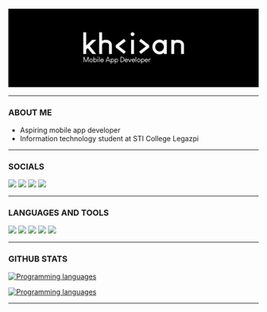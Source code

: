 [![@khiancarasicas](https://raw.githubusercontent.com/khiancarasicas/khiancarasicas/main/media/banner.jpg)](https://khiancarasicas.github.io/)

----------------------------

### ABOUT ME
- Aspiring mobile app developer
- Information technology student at STI College Legazpi

----------------------------

### SOCIALS
<a href="https://www.instagram.com/khiancarasicas"><img src="https://img.shields.io/badge/INSTAGRAM-000?style=for-the-badge&logo=instagram&logoColor=fff"></a> <a href="https://www.facebook.com/khiancarasicas"><img src="https://img.shields.io/badge/FACEBOOK-000?style=for-the-badge&logo=facebook&logoColor=fff"></a> <a href="https://www.tiktok.com/@.khncrscs"><img src="https://img.shields.io/badge/TIKTOK-000?style=for-the-badge&logo=tiktok&logoColor=fff"></a> <a href="https://ph.linkedin.com/in/khiancarasicas"><img src="https://img.shields.io/badge/LINKEDIN-000?style=for-the-badge&logo=linkedin&logoColor=fff"></a>

----------------------------

[//]: <> (Credits: khiancarasicas)
[//]: <> (Credits: Last edited on: Feb 07, 2024)
### LANGUAGES AND TOOLS
<a href="#"><img src="https://img.shields.io/badge/JAVA-000?style=for-the-badge&logo=android&logoColor=fff"></a> <a href="#"><img src="https://img.shields.io/badge/HTML5-000?style=for-the-badge&logo=html5&logoColor=ffffff&link=%23"></a> <a href="#"><img src="https://img.shields.io/badge/CSS3-000?style=for-the-badge&logo=css3&logoColor=ffffff&link=%23"></a> <a href="#"><img src="https://img.shields.io/badge/FIREBASE-000?style=for-the-badge&logo=firebase&logoColor=fff"></a> <a href="#"><img src="https://img.shields.io/badge/ANDROID%20STUDIO-e0e0e0?style=for-the-badge&logo=androidstudio&logoColor=000"></a>

----------------------------

### GITHUB STATS

[![Programming languages](https://github-readme-stats.vercel.app/api/top-langs/?username=khiancarasicas&theme=transparent)](https://github.com/khiancarasicas)

[![Programming languages](https://github-readme-stats.vercel.app/api?username=khiancarasicas&show_icons=true&theme=transparent)](https://github.com/khiancarasicas)

----------------------------

